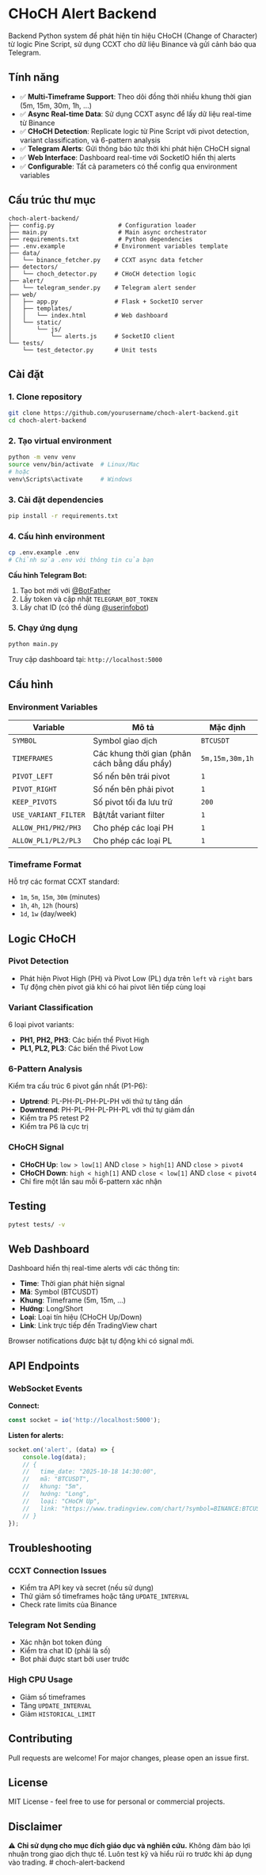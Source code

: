 # CHoCH Alert Backend

Backend Python system để phát hiện tín hiệu CHoCH (Change of Character) từ logic Pine Script, sử dụng CCXT cho dữ liệu Binance và gửi cảnh báo qua Telegram.

## Tính năng

- ✅ **Multi-Timeframe Support**: Theo dõi đồng thời nhiều khung thời gian (5m, 15m, 30m, 1h, ...)
- ✅ **Async Real-time Data**: Sử dụng CCXT async để lấy dữ liệu real-time từ Binance
- ✅ **CHoCH Detection**: Replicate logic từ Pine Script với pivot detection, variant classification, và 6-pattern analysis
- ✅ **Telegram Alerts**: Gửi thông báo tức thời khi phát hiện CHoCH signal
- ✅ **Web Interface**: Dashboard real-time với SocketIO hiển thị alerts
- ✅ **Configurable**: Tất cả parameters có thể config qua environment variables

## Cấu trúc thư mục

```
choch-alert-backend/
├── config.py                  # Configuration loader
├── main.py                    # Main async orchestrator
├── requirements.txt           # Python dependencies
├── .env.example              # Environment variables template
├── data/
│   └── binance_fetcher.py    # CCXT async data fetcher
├── detectors/
│   └── choch_detector.py     # CHoCH detection logic
├── alert/
│   └── telegram_sender.py    # Telegram alert sender
├── web/
│   ├── app.py                # Flask + SocketIO server
│   ├── templates/
│   │   └── index.html        # Web dashboard
│   └── static/
│       └── js/
│           └── alerts.js     # SocketIO client
└── tests/
    └── test_detector.py      # Unit tests
```

## Cài đặt

### 1. Clone repository

```bash
git clone https://github.com/yourusername/choch-alert-backend.git
cd choch-alert-backend
```

### 2. Tạo virtual environment

```bash
python -m venv venv
source venv/bin/activate  # Linux/Mac
# hoặc
venv\Scripts\activate     # Windows
```

### 3. Cài đặt dependencies

```bash
pip install -r requirements.txt
```

### 4. Cấu hình environment

```bash
cp .env.example .env
# Chỉnh sửa .env với thông tin của bạn
```

**Cấu hình Telegram Bot:**
1. Tạo bot mới với [@BotFather](https://t.me/BotFather)
2. Lấy token và cập nhật `TELEGRAM_BOT_TOKEN`
3. Lấy chat ID (có thể dùng [@userinfobot](https://t.me/userinfobot))

### 5. Chạy ứng dụng

```bash
python main.py
```

Truy cập dashboard tại: `http://localhost:5000`

## Cấu hình

### Environment Variables

| Variable | Mô tả | Mặc định |
|----------|-------|----------|
| `SYMBOL` | Symbol giao dịch | `BTCUSDT` |
| `TIMEFRAMES` | Các khung thời gian (phân cách bằng dấu phẩy) | `5m,15m,30m,1h` |
| `PIVOT_LEFT` | Số nến bên trái pivot | `1` |
| `PIVOT_RIGHT` | Số nến bên phải pivot | `1` |
| `KEEP_PIVOTS` | Số pivot tối đa lưu trữ | `200` |
| `USE_VARIANT_FILTER` | Bật/tắt variant filter | `1` |
| `ALLOW_PH1/PH2/PH3` | Cho phép các loại PH | `1` |
| `ALLOW_PL1/PL2/PL3` | Cho phép các loại PL | `1` |

### Timeframe Format

Hỗ trợ các format CCXT standard:
- `1m`, `5m`, `15m`, `30m` (minutes)
- `1h`, `4h`, `12h` (hours)
- `1d`, `1w` (day/week)

## Logic CHoCH

### Pivot Detection
- Phát hiện Pivot High (PH) và Pivot Low (PL) dựa trên `left` và `right` bars
- Tự động chèn pivot giả khi có hai pivot liên tiếp cùng loại

### Variant Classification
6 loại pivot variants:
- **PH1, PH2, PH3**: Các biến thể Pivot High
- **PL1, PL2, PL3**: Các biến thể Pivot Low

### 6-Pattern Analysis
Kiểm tra cấu trúc 6 pivot gần nhất (P1-P6):
- **Uptrend**: PL-PH-PL-PH-PL-PH với thứ tự tăng dần
- **Downtrend**: PH-PL-PH-PL-PH-PL với thứ tự giảm dần
- Kiểm tra P5 retest P2
- Kiểm tra P6 là cực trị

### CHoCH Signal
- **CHoCH Up**: `low > low[1]` AND `close > high[1]` AND `close > pivot4`
- **CHoCH Down**: `high < high[1]` AND `close < low[1]` AND `close < pivot4`
- Chỉ fire một lần sau mỗi 6-pattern xác nhận

## Testing

```bash
pytest tests/ -v
```

## Web Dashboard

Dashboard hiển thị real-time alerts với các thông tin:
- **Time**: Thời gian phát hiện signal
- **Mã**: Symbol (BTCUSDT)
- **Khung**: Timeframe (5m, 15m, ...)
- **Hướng**: Long/Short
- **Loại**: Loại tín hiệu (CHoCH Up/Down)
- **Link**: Link trực tiếp đến TradingView chart

Browser notifications được bật tự động khi có signal mới.

## API Endpoints

### WebSocket Events

**Connect:**
```javascript
const socket = io('http://localhost:5000');
```

**Listen for alerts:**
```javascript
socket.on('alert', (data) => {
    console.log(data);
    // {
    //   time_date: "2025-10-18 14:30:00",
    //   mã: "BTCUSDT",
    //   khung: "5m",
    //   hướng: "Long",
    //   loại: "CHoCH Up",
    //   link: "https://www.tradingview.com/chart/?symbol=BINANCE:BTCUSDT&interval=5"
    // }
});
```

## Troubleshooting

### CCXT Connection Issues
- Kiểm tra API key và secret (nếu sử dụng)
- Thử giảm số timeframes hoặc tăng `UPDATE_INTERVAL`
- Check rate limits của Binance

### Telegram Not Sending
- Xác nhận bot token đúng
- Kiểm tra chat ID (phải là số)
- Bot phải được start bởi user trước

### High CPU Usage
- Giảm số timeframes
- Tăng `UPDATE_INTERVAL`
- Giảm `HISTORICAL_LIMIT`

## Contributing

Pull requests are welcome! For major changes, please open an issue first.

## License

MIT License - feel free to use for personal or commercial projects.

## Disclaimer

⚠️ **Chỉ sử dụng cho mục đích giáo dục và nghiên cứu.** Không đảm bảo lợi nhuận trong giao dịch thực tế. Luôn test kỹ và hiểu rủi ro trước khi áp dụng vào trading.
#   c h o c h - a l e r t - b a c k e n d  
 